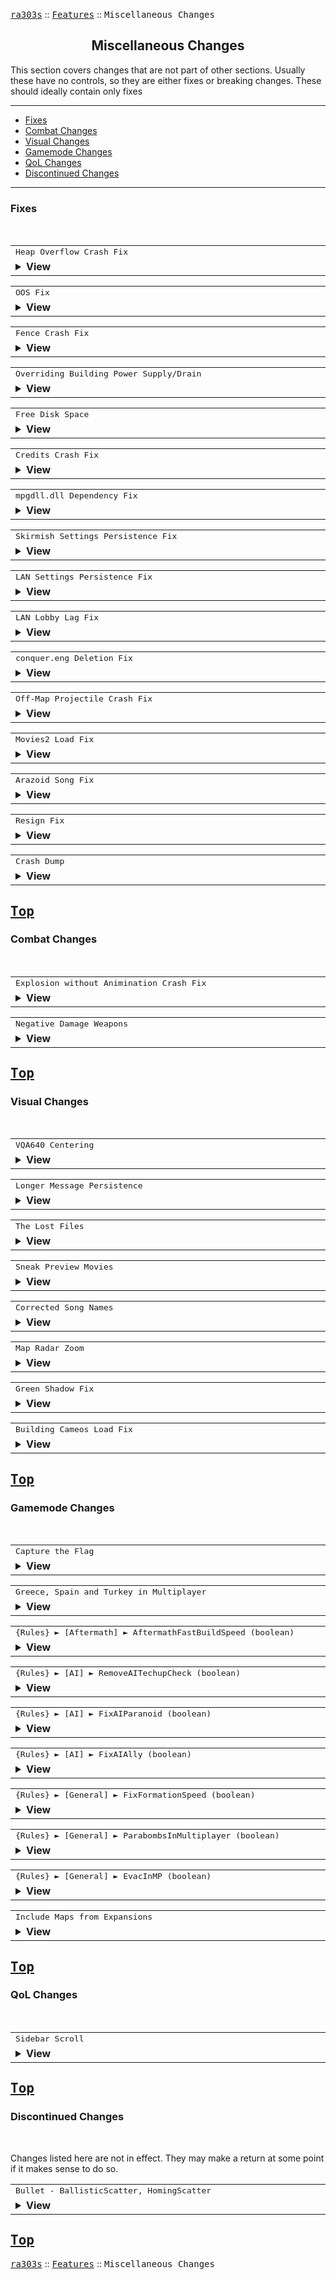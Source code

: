 <a href="../readme.md"><kbd>ra303s</kbd></a> :: <a href="./features.md"><kbd>Features</kbd></a> :: <kbd><kbd>Miscellaneous Changes</kbd></kbd><br>
<h2 align="center">Miscellaneous Changes</h2>

This section covers changes that are not part of other sections. Usually these have no controls, so they are either fixes or breaking changes. These should ideally contain only fixes

-------

 - [Fixes](#fixes) 
 - [Combat Changes](#combat-changes)
 - [Visual Changes](#visual-changes)
 - [Gamemode Changes](#gamemode-changes)
 - [QoL Changes](#qol-changes)
 - [Discontinued Changes](#discontinued-changes)


-------
### Fixes
<br>


<table><tr><td width="1012"><samp>
Heap Overflow Crash Fix
</samp></td></tr><tr><td><details><summary><b>View</b></summary>
  
```Inherited from hifi's p-series```

A crash relating to the a max limit being reached (e.g. that of airplanes) has been fixed. When a max unit limit has been reached the game will play the "unable to build more sound".
</details></td></tr></table>


<table><tr><td width="1012"><samp>
OOS Fix
</samp></td></tr><tr><td><details><summary><b>View</b></summary>
  
```Inherited from hifi's p-series```

FunkyFr3sh's OOS-FIX.INI file will be loaded (if it's found) while still being compatible online with 3.03 players not using this fix. This fix prevents desyncing after playing certain (most?) modded maps online and then playing another map. It also fixes the cause of the desync itself, namely that after playing certain modded maps/missions certain memory used by the game for its settings (e.g. unit cost) won't be reset when playing a normal map/mission. This has to do with some really terrible programming but is a bit technical to explain. Suffice to say this fixes things like the Mobile Radar Jammer gaining a Tesla weapon after playing certain Counterstrike expansion missions, etc.
</details></td></tr></table>


<table><tr><td width="1012"><samp>
Fence Crash Fix
</samp></td></tr><tr><td><details><summary><b>View</b></summary>
  
```Inherited from hifi's p-series```

Fixed a crash with fences placed on the northern border of the map that are destroyed.
</details></td></tr></table>


<table><tr><td width="1012"><samp>
Overriding Building Power Supply/Drain
</samp></td></tr><tr><td><details><summary><b>View</b></summary>

Originally, if the power of the original building was negative (drains power), modifications by ini with a positive number will still perform the drain.

The drain amount is now reset when a positive power supply is defined for a building.
</details></td></tr></table>


<table><tr><td width="1012"><samp>
Free Disk Space
</samp></td></tr><tr><td><details><summary><b>View</b></summary>

```Inherited from iran's r-series```

Fix for a rare issue where the game would report there is barely any free disk space left when there's plenty. The game now skips this check.
</details></td></tr></table>


<table><tr><td width="1012"><samp>
Credits Crash Fix
</samp></td></tr><tr><td><details><summary><b>View</b></summary>
  
```Inherited from iran's r-series```

Fix added for cnc-ddraw crash in the credits slide show screen once the first text reaches the top of the screen. This fix causes slight graphical glitching sadly and as a result the loading of background images was removed from the credits screen.
</details></td></tr></table>


<table><tr><td width="1012"><samp>
mpgdll.dll Dependency Fix
</samp></td></tr><tr><td><details><summary><b>View</b></summary>
  
```Inherited from iran's r-series```

The game no longer requires mpgdll.dll. This DLL was never used and contains MPEG-2 video loading code for a never released Red Alert 1 DVD with higher quality movies.
</details></td></tr></table>


<table><tr><td width="1012"><samp>
Skirmish Settings Persistence Fix
</samp></td></tr><tr><td><details><summary><b>View</b></summary>
  
```Inherited from iran's r-series```

Fixed a bug where Skirmish menu nick name/color/side settings aren't saved when you modify them, unless you also modify your nick name. (Thanks to Arda.dll.inj by AlexB)
</details></td></tr></table>


<table><tr><td width="1012"><samp>
LAN Settings Persistence Fix
</samp></td></tr><tr><td><details><summary><b>View</b></summary>
  
```Inherited from iran's r-series```

Fixed a bug where LAN menu nick name/color/side settings aren't saved. You still need to create a new game or join an existing one for these settings to be saved though.
</details></td></tr></table>


<table><tr><td width="1012"><samp>
LAN Lobby Lag Fix
</samp></td></tr><tr><td><details><summary><b>View</b></summary>
  
```Inherited from iran's r-series```

Fixed lag when leaving the Network/LAN menu when there are many players in the menu, for example while playing on CnCNet.
</details></td></tr></table>


<table><tr><td width="1012"><samp>
conquer.eng Deletion Fix
</samp></td></tr><tr><td><details><summary><b>View</b></summary>
  
```Inherited from iran's r-series```

The game will no longer delete conquer.eng if it's inside the game folder. (Thanks to Arda.dll.inj by AlexB)
</details></td></tr></table>


<table><tr><td width="1012"><samp>
Off-Map Projectile Crash Fix
</samp></td></tr><tr><td><details><summary><b>View</b></summary>
  
```Inherited from hifi's p-series```

Fix for projectile off map crash (code from hifi, original fix by AlexB)
</details></td></tr></table>


<table><tr><td width="1012"><samp>
Movies2 Load Fix
</samp></td></tr><tr><td><details><summary><b>View</b></summary>
  
```Inherited from iran's r-series```

Fixed a bug with loading movies2.mix. If movies1.mix is found this file wasn't loaded. Now it always is loaded. This affects The First Decade where the Soviet campaign movies (stored in movies2.mix) would never play because TFD Red Alert 1 comes with both MIX files. 
</details></td></tr></table>


<table><tr><td width="1012"><samp>
Arazoid Song Fix
</samp></td></tr><tr><td><details><summary><b>View</b></summary>
  
```Inherited from iran's r-series```

The game will now try to read ARAZOID.AUD and ARAZIOD.AUD. The game originally would only load ARAZOID.AUD but because the file name is misspelled as 'ARAZIOD.AUD' in the game's data files it was never read and the song didn't work inside the game because of this. 
</details></td></tr></table>


<table><tr><td width="1012"><samp>
Resign Fix
</samp></td></tr><tr><td><details><summary><b>View</b></summary>
  
```Inherited from iran's r-series```

The resign hotkey now actually works. There wasn't any code to do anything when the resign hotkey was pressed, even though the game read this hotkey from REDALERT.INI and also put it back in **REDALERT.INI**.
</details></td></tr></table>


<table><tr><td width="1012"><samp>
Crash Dump
</samp></td></tr><tr><td><details><summary><b>View</b></summary>
  
```Inherited from hifi's p-series```

When the game crashes it will now generate a crashdump file (ra95crash.dmp) with more possibly useful info that might help determine what caused the crash. (Code by hifi)
</details></td></tr></table>



<a href="#miscellaneous-changes"><kbd>Top</kbd></a><br>
-------
### Combat Changes
<br>

<table><tr><td width="1012"><samp>
Explosion without Animination Crash Fix
</samp></td></tr><tr><td><details><summary><b>View</b></summary>

In the original game, if a unit using a `Primary` weapon with a warhead with `Anim=NONE` is set to `Explodes=true`, the game will try to animate the null animation ANIM_NONE, which crashes the game.

Now this defaults to ANIM_NAPALM2 (the flame animation). A modder may use a unit's `DeathWeapon` to customize a unit's explosion behavior.
</details></td></tr></table>


<table><tr><td width="1012"><samp>
Negative Damage Weapons
</samp></td></tr><tr><td><details><summary><b>View</b></summary>

In the original game, there are checks to restrict the use of negative damage to the Medic and the Mechanic. Moreover, the game restricts the area of effect of such weapons to 8 leptons. Now all weapons can deal negative damage, and the area of effect of the weapon follows the warhead spread factor.

The mechanics of healing is not yet fully unraveled, so negative weapons may not mix nicely with combat weapons.
</details></td></tr></table>



<a href="#miscellaneous-changes"><kbd>Top</kbd></a><br>
-------
### Visual Changes
<br>

<table><tr><td width="1012"><samp>
VQA640 Centering
</samp></td></tr><tr><td><details><summary><b>View</b></summary>
  
```Inherited from iran's r-series```

VQA640 playback is now centered when playing in higher resolutions. This impacts the game intro sequence with a Longbow helicopter hitting a Mammoth Tank, which is the only VQA640 file playback in the original game. 
</details></td></tr></table>


<table><tr><td width="1012"><samp>
Longer Message Persistence
</samp></td></tr><tr><td><details><summary><b>View</b></summary>
  
```Inherited from iran's r-series```

Messages sent by other players during a match now appear for 15 seconds in the top left corner now, instead of the previous 9 seconds.
</details></td></tr></table>


<table><tr><td width="1012"><samp>
The Lost Files
</samp></td></tr><tr><td><details><summary><b>View</b></summary>
  
```Inherited from iran's r-series```

The game now supports loading The Lost Files movies compiled by Nyerguds.
</details></td></tr></table>


<table><tr><td width="1012"><samp>
Sneak Preview Movies
</samp></td></tr><tr><td><details><summary><b>View</b></summary>
  
```Inherited from iran's r-series```

The game will now load and play sizzle3.vqa, sizzle4.vqa and introx.vqa in the sneak preview menu if found.
</details></td></tr></table>


<table><tr><td width="1012"><samp>
Corrected Song Names
</samp></td></tr><tr><td><details><summary><b>View</b></summary>
  
```Inherited from iran's r-series```

Some songs had been misnamed in the in-game song menu, such as Twin Cannon, which was misnamed as "Twin". This is now fixed.
</details></td></tr></table>


<table><tr><td width="1012"><samp>
Map Radar Zoom
</samp></td></tr><tr><td><details><summary><b>View</b></summary>
  
```Inherited from iran's r-series```

When first buying a Radar Dome the top of the sidebar will now show the zoomed out map, instead of the zoomed in one. Thanks to Nyerguds for showing me how he did this for his C&C95 patch and giving me pointers for Red Alert.
	 </details></td></tr></table>


<table><tr><td width="1012"><samp>
Green Shadow Fix
</samp></td></tr><tr><td><details><summary><b>View</b></summary>
  
```Inherited from iran's r-series```

Fix for green shadow issue on units like the Phase Transport. (Taken from Arda.dll.inj by AlexB)
</details></td></tr></table>


<table><tr><td width="1012"><samp>
Building Cameos Load Fix
</samp></td></tr><tr><td><details><summary><b>View</b></summary>
  
```Inherited from iran's r-series```

Building icons/cameos are now loaded even when a building is `TechLevel` -1 in **RULES.INI** under [General]. This fixes an issue where enabling building buildings like the Construction Yard with a map mod still caused the icon/cameo graphics not to be loaded for the structure in the sidebar. This was fixed by patching out a specific check that didn't load these graphics if TechLevel was equal to -1 on the building. Other objects in the game like infantry use the same loading logic, but without this extra check.
</details></td></tr></table>



<a href="#miscellaneous-changes"><kbd>Top</kbd></a><br>
-------
### Gamemode Changes
<br>

<table><tr><td width="1012"><samp>
Capture the Flag
</samp></td></tr><tr><td><details><summary><b>View</b></summary>
  
```Inherited from iran's r-series```

Capture the flag can now be enabled for skirmish. Westwood added specific checks to disable this game mode for skirmish, but I don't know why. Be warned.
</details></td></tr></table>


<table><tr><td width="1012"><samp>
Greece, Spain and Turkey in Multiplayer
</samp></td></tr><tr><td><details><summary><b>View</b></summary>
  
```Inherited from iran's r-series```

Greece, Spain and Turkey are now all selectable in multiplayer.
</details></td></tr></table>


<table><tr><td width="1012"><samp>
{Rules} ► [Aftermath] ► AftermathFastBuildSpeed (boolean)
</samp></td></tr><tr><td><details><summary><b>View</b></summary>
  
```Inherited from iran's r-series```

New **RULES.INI** `AftermathFastBuildSpeed`= yes/no keyword under the section [Aftermath], with this enabled there won't be a cap for build speed increase when you buy additional production facilities of the same type (e.g. more than two Barracks)and the Aftermath expansion is installed. If you want to use this online you need to play versus other players running this patch and the "Force AM fast build speed" RULES.INI file (this is also available as a RedAlertConfig.exe option).
</details></td></tr></table>


<table><tr><td width="1012"><samp>
{Rules} ► [AI] ► RemoveAITechupCheck (boolean)
</samp></td></tr><tr><td><details><summary><b>View</b></summary>
  
```Inherited from iran's r-series```

Added a new **RULES.INI** keyword `RemoveAITechupCheck`= (yes/no) under the [AI] section, when set to yes the AI will tech up to Radar Dome and beyond even when there are no Helipads or Airfields on the map. This fix is always enabled in skirmish.
</details></td></tr></table>


<table><tr><td width="1012"><samp>
{Rules} ► [AI] ► FixAIParanoid (boolean)
</samp></td></tr><tr><td><details><summary><b>View</b></summary>
  
```Inherited from iran's r-series```

Added a keyword `FixAIParanoid`= (yes/no) under the [AI] section of **RULES.INI**, when set to yes the Paranoid= setting will be fixed. This Paranoid= setting controls whether all the AI should ally among themselves to fight you when one player is defeated. Paranoid=yes enables this, but this was broken in patch 3.03. This fix is always enabled in skirmish.
</details></td></tr></table>


<table><tr><td width="1012"><samp>
{Rules} ► [AI] ► FixAIAlly (boolean)
</samp></td></tr><tr><td><details><summary><b>View</b></summary>
  
```Inherited from iran's r-series```

Added a keyword `FixAIAlly`= (yes/no) under the [AI] section of **RULES.INI**, when set to yes you can ally with AI players. This fix is always enabled in skirmish.
</details></td></tr></table>


<table><tr><td width="1012"><samp>
{Rules} ► [General] ► FixFormationSpeed (boolean)
</samp></td></tr><tr><td><details><summary><b>View</b></summary>
  
```Inherited from iran's r-series```

Optional fix for the formation exploit, the slowest unit speed is used now as formation speed when this fix is enabled. The RULES.INI keyword FixFormationSpeed= (yes/no) keyword under the [General] section controls whether this fix is on or off, it's off when this keyword is missing. This fix is applied by default for skirmish and single player, but not online to stay compatible with 3.03 online. (Taken from Arda.dll.inj by AlexB)
</details></td></tr></table>


<table><tr><td width="1012"><samp>
{Rules} ► [General] ► ParabombsInMultiplayer (boolean)
</samp></td></tr><tr><td><details><summary><b>View</b></summary>
  
```Inherited from iran's r-series```

Added a new RULES.INI keyword ParabombsInMultiplayer= (yes/no) under the [General] section, when enabled it will make parabombs available in multiplayer (by default after an Airfield is bought).
</details></td></tr></table>


<table><tr><td width="1012"><samp>
{Rules} ► [General] ► EvacInMP (boolean)
</samp></td></tr><tr><td><details><summary><b>View</b></summary>
  
```Inherited from iran's r-series```

Added a new global **RULES.INI** keyword `EvacInMP`= (yes/no) under the [General] section , when enabled GNRL and EINSTEIN get evacuated if they enter a Chinook in multiplayer. If disabled this doesn't happen. Enabled by default to stay compatible with 3.03 online.
</details></td></tr></table>


<table><tr><td width="1012"><samp>
Include Maps from Expansions
</samp></td></tr><tr><td><details><summary><b>View</b></summary>
  
```Inherited from iran's r-series```

The game will now try to display maps from the expansions even when the expansions aren't enabled.
</details></td></tr></table>



<a href="#miscellaneous-changes"><kbd>Top</kbd></a><br>
-------
### QoL Changes
<br>

<table><tr><td width="1012"><samp>
Sidebar Scroll
</samp></td></tr><tr><td><details><summary><b>View</b></summary>
  
```Inherited from iran's r-series```

It is now possible to scroll the sidebar with the mouse wheel. (code written by CCHyper)
</details></td></tr></table>



<a href="#miscellaneous-changes"><kbd>Top</kbd></a><br>
-------
### Discontinued Changes
<br>

Changes listed here are not in effect. They may make a return at some point if it makes sense to do so.

<table><tr><td width="1012"><samp>
Bullet - BallisticScatter, HomingScatter
</samp></td></tr><tr><td><details><summary><b>View</b></summary>

*This experimental change has been reverted for the moment. Expect finer controls in the future.*

Scattering behaviour had changed, which may mean a greater spread of bullets for units with `Inaccurate` set to true, as well as situations that the game applies inaccuracy to. This may change in the future.
</details></td></tr></table>



<a href="#miscellaneous-changes"><kbd>Top</kbd></a><br>
------
<a href="../readme.md"><kbd>ra303s</kbd></a> :: <a href="./features.md"><kbd>Features</kbd></a> :: <kbd><kbd>Miscellaneous Changes</kbd></kbd><br>
